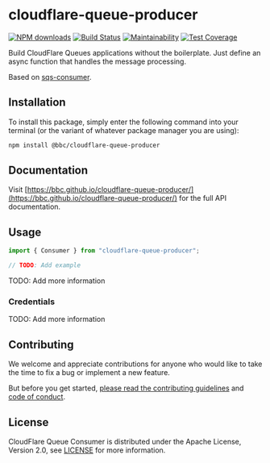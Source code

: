# cloudflare-queue-producer

[![NPM downloads](https://img.shields.io/npm/dm/cloudflare-queue-producer.svg?style=flat)](https://npmjs.org/package/cloudflare-queue-producer)
[![Build Status](https://github.com/bbc/cloudflare-queue-producer/actions/workflows/test.yml/badge.svg?branch=main)](https://github.com/bbc/cloudflare-queue-producer/actions/workflows/test.yml)
[![Maintainability](https://api.codeclimate.com/v1/badges/16ec3f59e73bc898b7ff/maintainability)](https://codeclimate.com/github/bbc/cloudflare-queue-producer/maintainability)
[![Test Coverage](https://api.codeclimate.com/v1/badges/16ec3f59e73bc898b7ff/test_coverage)](https://codeclimate.com/github/bbc/cloudflare-queue-producer/test_coverage)

Build CloudFlare Queues applications without the boilerplate. Just define an async function that handles the message processing.

Based on [sqs-consumer](https://github.com/bbc/sqs-consumer).

## Installation

To install this package, simply enter the following command into your terminal (or the variant of whatever package manager you are using):

```bash
npm install @bbc/cloudflare-queue-producer
```

## Documentation

Visit [https://bbc.github.io/cloudflare-queue-producer/](https://bbc.github.io/cloudflare-queue-producer/) for the full API documentation.

## Usage

```js
import { Consumer } from "cloudflare-queue-producer";

// TODO: Add example
```

TODO: Add more information

### Credentials

TODO: Add more information

## Contributing

We welcome and appreciate contributions for anyone who would like to take the time to fix a bug or implement a new feature.

But before you get started, [please read the contributing guidelines](https://github.com/bbc/cloudflare-queue-producer/blob/main/.github/CONTRIBUTING.md) and [code of conduct](https://github.com/bbc/cloudflare-queue-producer/blob/main/.github/CODE_OF_CONDUCT.md).

## License

CloudFlare Queue Consumer is distributed under the Apache License, Version 2.0, see [LICENSE](https://github.com/bbc/cloudflare-queue-producer/blob/main/LICENSE) for more information.
